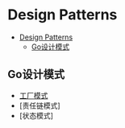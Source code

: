 # Design Patterns
- [Design Patterns](#design-patterns)
  - [Go设计模式](#go设计模式)
## Go设计模式
- [工厂模式](https://github.com/curpointer/design-pattern/tree/main/create/transport/README.md)
- [责任链模式]
- [状态模式]